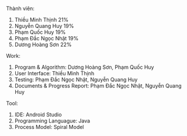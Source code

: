 Thành viên:
1. Thiều Minh Thịnh       21%
2. Nguyễn Quang Huy       19%
3. Phạm Quốc Huy          19%
4. Phạm Đắc Ngọc Nhật     19%
5. Dương Hoàng Sơn        22%

Work:
1. Program & Algorithm: Dương Hoàng Sơn, Phạm Quốc Huy
2. User Interface: Thiều Minh Thịnh
3. Testing: Phạm Đắc Ngọc Nhật, Nguyễn Quang Huy
4. Documents & Progress Report: Phạm Đắc Ngọc Nhật, Nguyễn Quang Huy

Tool:
1. IDE: Android Studio 
2. Programming Languague: Java
3. Process Model: Spiral Model
